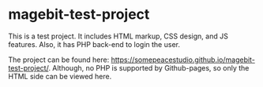 # magebit-test-project
This is a test project.
It includes HTML markup, CSS design, and JS features. Also, it has PHP back-end to login the user.


The project can be found here: https://somepeacestudio.github.io/magebit-test-project/. Although, no PHP is supported by Github-pages, so only the HTML side can be viewed here. 